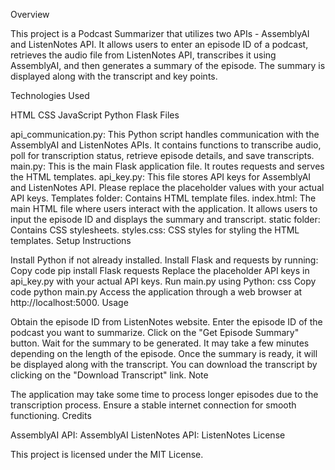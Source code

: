 Overview

This project is a Podcast Summarizer that utilizes two APIs - AssemblyAI and ListenNotes API. It allows users to enter an episode ID of a podcast, retrieves the audio file from ListenNotes API, transcribes it using AssemblyAI, and then generates a summary of the episode. The summary is displayed along with the transcript and key points.

Technologies Used

HTML
CSS
JavaScript
Python
Flask
Files

api_communication.py: This Python script handles communication with the AssemblyAI and ListenNotes APIs. It contains functions to transcribe audio, poll for transcription status, retrieve episode details, and save transcripts.
main.py: This is the main Flask application file. It routes requests and serves the HTML templates.
api_key.py: This file stores API keys for AssemblyAI and ListenNotes API. Please replace the placeholder values with your actual API keys.
Templates folder: Contains HTML template files.
index.html: The main HTML file where users interact with the application. It allows users to input the episode ID and displays the summary and transcript.
static folder: Contains CSS stylesheets.
styles.css: CSS styles for styling the HTML templates.
Setup Instructions

Install Python if not already installed.
Install Flask and requests by running:
Copy code
pip install Flask requests
Replace the placeholder API keys in api_key.py with your actual API keys.
Run main.py using Python:
css
Copy code
python main.py
Access the application through a web browser at http://localhost:5000.
Usage

Obtain the episode ID from ListenNotes website.
Enter the episode ID of the podcast you want to summarize.
Click on the "Get Episode Summary" button.
Wait for the summary to be generated. It may take a few minutes depending on the length of the episode.
Once the summary is ready, it will be displayed along with the transcript.
You can download the transcript by clicking on the "Download Transcript" link.
Note

The application may take some time to process longer episodes due to the transcription process.
Ensure a stable internet connection for smooth functioning.
Credits

AssemblyAI API: AssemblyAI
ListenNotes API: ListenNotes
License

This project is licensed under the MIT License.
